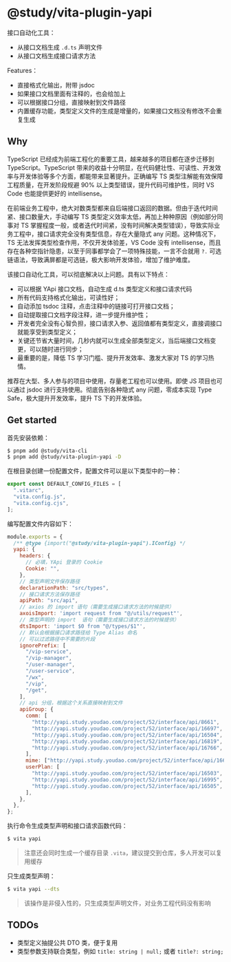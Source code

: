 # @study/vita-plugin-yapi

接口自动化工具：

- 从接口文档生成 `.d.ts` 声明文件
- 从接口文档生成接口请求方法

Features：

- 直接格式化输出，附带 jsdoc
- 如果接口文档里面有注释的，也会给加上
- 可以根据接口分组，直接映射到文件路径
- 内置缓存功能，类型定义文件的生成是增量的，如果接口文档没有修改不会重复生成

## Why

TypeScript 已经成为前端工程化的重要工具，越来越多的项目都在逐步迁移到 TypeScript。TypeScript 带来的收益十分明显，在代码健壮性、可读性、开发效率与开发体验等多个方面，都能带来显著提升。正确编写 TS 类型注解能有效保障工程质量，在开发阶段规避 90% 以上类型错误，提升代码可维护性，同时 VS Code 也能提供更好的 intellisense。

在前端业务工程中，绝大对数类型都来自后端接口返回的数据。但由于迭代时间紧、接口数量大，手动编写 TS 类型定义效率太低，再加上种种原因（例如部分同事对 TS 掌握程度一般，或者迭代时间紧，没有时间解决类型错误），导致实际业务工程中，接口请求完全没有类型信息，存在大量隐式 any 问题。这种情况下，TS 无法发挥类型检查作用，不仅开发体验差，VS Code 没有 intellisense，而且存在各种空指针隐患，以至于同事都学会了一项特殊技能，一言不合就用 `?.` 可选链语法，导致满屏都是可选链，极大影响开发体验，增加了维护难度。

该接口自动化工具，可以彻底解决以上问题。具有以下特点：

- 可以根据 YApi 接口文档，自动生成 d.ts 类型定义和接口请求代码
- 所有代码支持格式化输出，可读性好；
- 自动添加 tsdoc 注释，点击注释中的链接可打开接口文档；
- 自动提取接口文档字段注释，进一步提升维护性；
- 开发者完全没有心智负担，接口请求入参、返回值都有类型定义，直接调接口就能享受到类型定义；
- 关键还节省大量时间，几秒内就可以生成全部类型定义，当后端接口文档变更，可以随时进行同步；
- 最重要的是，降低 TS 学习门槛、提升开发效率、激发大家对 TS 的学习热情。

推荐在大型、多人参与的项目中使用，存量老工程也可以使用。即使 JS 项目也可以通过 jsdoc 进行支持使用。彻底告别各种隐式 any 问题，零成本实现 Type Safe，极大提升开发效率，提升 TS 下的开发体验。

## Get started

首先安装依赖：

```bash
$ pnpm add @study/vita-cli
$ pnpm add @study/vita-plugin-yapi -D
```

在根目录创建一份配置文件，配置文件可以是以下类型中的一种：

```ts
export const DEFAULT_CONFIG_FILES = [
  ".vitarc",
  "vita.config.js",
  "vita.config.cjs",
];
```

编写配置文件内容如下：

```js
module.exports = {
  /** @type {import("@study/vita-plugin-yapi").IConfig} */
  yapi: {
    headers: {
      // 必填，YApi 登录的 Cookie
      Cookie: "",
    },
    // 类型声明文件保存路径
    declarationPath: "src/types",
    // 接口请求方法保存路径
    apiPath: "src/api",
    // axios 的 import 语句（需要生成接口请求方法的时候提供）
    axoisImport: 'import request from "@/utils/request"',
    // 类型声明的 import  语句（需要生成接口请求方法的时候提供）
    dtsImport: 'import $0 from "@/types/$1"',
    // 默认会根据接口请求路径给 Type Alias 命名
    // 可以过滤路径中不需要的片段
    ignorePrefix: [
      "/vip-service",
      "/vip-manager",
      "/user-manager",
      "/user-service",
      "/wx",
      "/vip",
      "/get",
    ],
    // api 分组，根据这个关系直接映射到文件
    apiGroup: {
      comm: [
        "http://yapi.study.youdao.com/project/52/interface/api/8661",
        "http://yapi.study.youdao.com/project/52/interface/api/16697",
        "http://yapi.study.youdao.com/project/52/interface/api/16504",
        "http://yapi.study.youdao.com/project/52/interface/api/16819",
        "http://yapi.study.youdao.com/project/52/interface/api/16766",
      ],
      mime: ["http://yapi.study.youdao.com/project/52/interface/api/16688"],
      userPlan: [
        "http://yapi.study.youdao.com/project/52/interface/api/16503",
        "http://yapi.study.youdao.com/project/52/interface/api/16995",
        "http://yapi.study.youdao.com/project/52/interface/api/16505",
      ],
    },
  },
};
```

执行命令生成类型声明和接口请求函数代码：

```bash
$ vita yapi
```

> 注意还会同时生成一个缓存目录 `.vita`，建议提交到仓库，多人开发可以复用缓存

只生成类型声明：

```bash
$ vita yapi --dts
```

> 该操作是非侵入性的，只生成类型声明文件，对业务工程代码没有影响

## TODOs

- 类型定义抽提公共 DTO 类，便于复用
- 类型参数支持联合类型，例如 `title: string | null;` 或者 `title?: string;`
